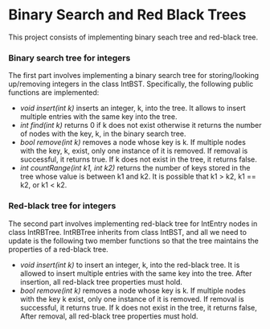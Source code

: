 # Binary Search and Red Black Trees
This project consists of implementing binary seach tree and red-black tree. 

### Binary search tree for integers
The first part involves implementing a binary search tree for storing/looking up/removing integers in the class IntBST. Specifically, the following public
functions are implemented:
- *void insert(int k)* inserts an integer, k, into the tree. It allows to insert
multiple entries with the same key into the tree.
- *int find(int k)* returns 0 if k does not exist otherwise it returns the number of
nodes with the key, k, in the binary search tree. 
- *bool remove(int k)* removes a node whose key is k. If multiple nodes with the key,
k, exist, only one instance of it is removed. If removal is successful, it returns true. If k does not
exist in the tree, it returns false.
- *int countRange(int k1, int k2)* returns the number of keys stored in the tree
whose value is between k1 and k2. It is possible that k1 > k2, k1 == k2, or k1 < k2.

### Red-black tree for integers
The second part involves implementing red-black tree for IntEntry nodes in class IntRBTree. 
IntRBTree inherits from class IntBST, and all we need to update is the following two member functions so that the tree maintains
the properties of a red-black tree. 
- *void insert(int k)* to insert an integer, k, into the red-black tree. It is allowed to insert multiple
entries with the same key into the tree. After insertion, all red-black tree properties must hold.
- *bool remove(int k)* removes a node whose key is k. If multiple nodes with the key k
exist, only one instance of it is removed. If removal is successful, it returns true. If k does not exist
in the tree, it returns false, After removal, all red-black tree properties must hold.
